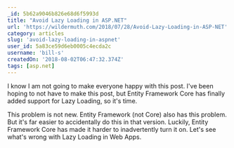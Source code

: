```yaml
---
_id: 5b62a9046b826e68d6f5993d
title: "Avoid Lazy Loading in ASP.NET"
url: 'https://wildermuth.com/2018/07/28/Avoid-Lazy-Loading-in-ASP-NET'
category: articles
slug: 'avoid-lazy-loading-in-aspnet'
user_id: 5a83ce59d6eb0005c4ecda2c
username: 'bill-s'
createdOn: '2018-08-02T06:47:32.374Z'
tags: [asp.net]
---
```


I know I am not going to make everyone happy with this post. I've been hoping to not have to make this post, but Entity Framework Core has finally added support for Lazy Loading, so it's time.

This problem is not new. Entity Framework (not Core) also has this problem. But it's far easier to accidentally do this in that version. Luckily, Entity Framework Core has made it harder to inadvertently turn it on. Let's see what's wrong with Lazy Loading in Web Apps.
